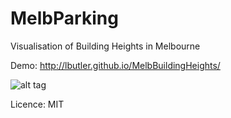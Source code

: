 # MelbParking
Visualisation of Building Heights in Melbourne

Demo:
http://lbutler.github.io/MelbBuildingHeights/

![alt tag](http://lbutler.github.io/MelbBuildingHeights/preview.jpg)


Licence:
MIT